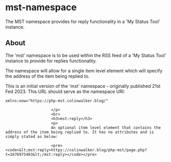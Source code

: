 # mst-namespace
The MST namespace provides for reply functionality in a 'My Status Tool' instance.

## About
						
The 'mst' namespace is to be used within the RSS feed of a 'My Status Tool' instance to provide for replies functionality.

The namespace will allow for a single item level element which will specify the address of the item being replied to.

This is an initial version of the 'mst' namespace - originally published 21st Fed 2023. This URL should serve as the namespace URI:

```
xmlns:now="https://php-mst.colinwalker.blog/"
```
						</p>
						<br>
						<h3>mst:reply</h3>
						<p>
						An optional item level element that contains the address of the item being replied to. It has no attributes and is simply stated as below:
						
						<pre><code>&lt;mst:reply>https://colinwalker.blog/php-mst/page.php?t=1676975403&lt;/mst:reply></code></pre>
